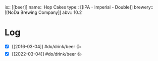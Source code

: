 is:: [[beer]]
name:: Hop Cakes
type:: [[IPA - Imperial - Double]]
brewery:: [[NoDa Brewing Company]]
abv:: 10.2

# Log
- [x] [[2016-03-04]] #do/drink/beer 👍
- [x] [[2022-03-04]] #do/drink/beer 👍
